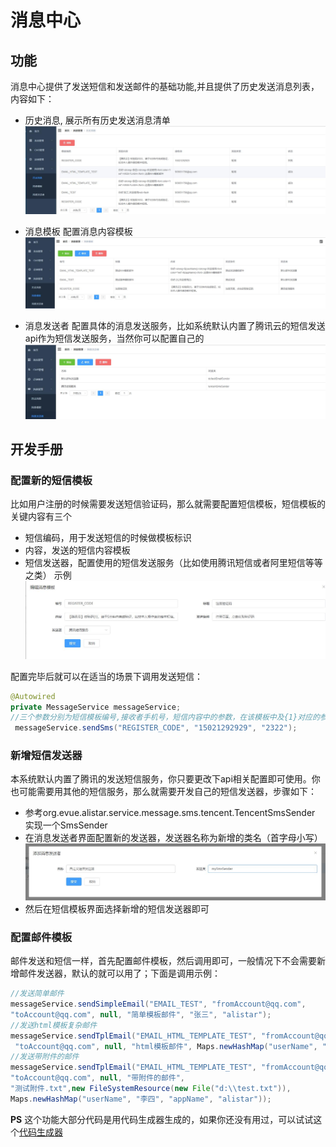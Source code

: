 # 消息中心

## 功能
消息中心提供了发送短信和发送邮件的基础功能,并且提供了历史发送消息列表，内容如下：
- 历史消息, 展示所有历史发送消息清单
![历史消息](./img/messageCenter/message.jpg)

- 消息模板 配置消息内容模板
![消息模板](./img/messageCenter/message-template.jpg)
- 消息发送者 配置具体的消息发送服务，比如系统默认内置了腾讯云的短信发送api作为短信发送服务，当然你可以配置自己的
![消息模板](./img/messageCenter/message-sender.jpg)

## 开发手册

###  配置新的短信模板
比如用户注册的时候需要发送短信验证码，那么就需要配置短信模板，短信模板的关键内容有三个
- 短信编码，用于发送短信的时候做模板标识
- 内容，发送的短信内容模板
- 短信发送器，配置使用的短信发送服务（比如使用腾讯短信或者阿里短信等等之类）
示例
![短信模板编辑](./img/messageCenter/message-template-add.jpg)

配置完毕后就可以在适当的场景下调用发送短信：
```java
@Autowired
private MessageService messageService;
//三个参数分别为短信模板编号,接收者手机号，短信内容中的参数，在该模板中及{1}对应的参数
 messageService.sendSms("REGISTER_CODE", "15021292929", "2322");
```
### 新增短信发送器
本系统默认内置了腾讯的发送短信服务，你只要更改下api相关配置即可使用。你也可能需要用其他的短信服务，那么就需要开发自己的短信发送器，步骤如下：
- 参考org.evue.alistar.service.message.sms.tencent.TencentSmsSender 实现一个SmsSender
- 在消息发送者界面配置新的发送器，发送器名称为新增的类名（首字母小写）
![短信发送器编辑](./img/messageCenter/message-sender-add.jpg)
- 然后在短信模板界面选择新增的短信发送器即可

### 配置邮件模板
邮件发送和短信一样，首先配置邮件模板，然后调用即可，一般情况下不会需要新增邮件发送器，默认的就可以用了；下面是调用示例：
```java
//发送简单邮件
messageService.sendSimpleEmail("EMAIL_TEST", "fromAccount@qq.com", 
"toAccount@qq.com", null, "简单模板邮件", "张三", "alistar");
//发送html模板复杂邮件
messageService.sendTplEmail("EMAIL_HTML_TEMPLATE_TEST", "fromAccount@qq.com",
 "toAccount@qq.com", null, "html模板邮件", Maps.newHashMap("userName", "李四", "appName", "alistar"));
//发送带附件的邮件
messageService.sendTplEmail("EMAIL_HTML_TEMPLATE_TEST", "fromAccount@qq.com", 
"toAccount@qq.com", null, "带附件的邮件",
"测试附件.txt",new FileSystemResource(new File("d:\\test.txt")),
Maps.newHashMap("userName", "李四", "appName", "alistar"));
```


**PS** 这个功能大部分代码是用代码生成器生成的，如果你还没有用过，可以试试这个[代码生成器](../ecosystem/code-generator.md)